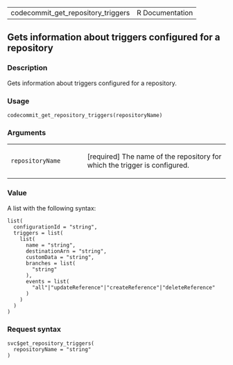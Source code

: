 <table style="width: 100%;">
<tbody>
<tr class="odd">
<td>codecommit_get_repository_triggers</td>
<td style="text-align: right;">R Documentation</td>
</tr>
</tbody>
</table>

## Gets information about triggers configured for a repository

### Description

Gets information about triggers configured for a repository.

### Usage

    codecommit_get_repository_triggers(repositoryName)

### Arguments

<table>
<colgroup>
<col style="width: 35%" />
<col style="width: 65%" />
</colgroup>
<tbody>
<tr class="odd">
<td><code
id="codecommit_get_repository_triggers_:_repositoryName">repositoryName</code></td>
<td><p>[required] The name of the repository for which the trigger is
configured.</p></td>
</tr>
</tbody>
</table>

### Value

A list with the following syntax:

    list(
      configurationId = "string",
      triggers = list(
        list(
          name = "string",
          destinationArn = "string",
          customData = "string",
          branches = list(
            "string"
          ),
          events = list(
            "all"|"updateReference"|"createReference"|"deleteReference"
          )
        )
      )
    )

### Request syntax

    svc$get_repository_triggers(
      repositoryName = "string"
    )
